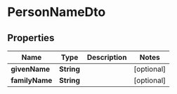 
# PersonNameDto

## Properties

Name | Type | Description | Notes
------------ | ------------- | ------------- | -------------
**givenName** | **String** |  |  [optional]
**familyName** | **String** |  |  [optional]



